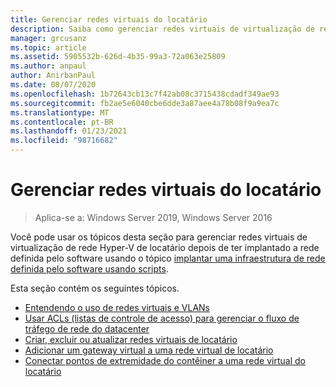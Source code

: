 ```yaml
---
title: Gerenciar redes virtuais do locatário
description: Saiba como gerenciar redes virtuais de virtualização de rede Hyper-V de locatário depois de implantar a rede definida pelo software.
manager: grcusanz
ms.topic: article
ms.assetid: 5905532b-626d-4b35-99a3-72a063e25809
ms.author: anpaul
author: AnirbanPaul
ms.date: 08/07/2020
ms.openlocfilehash: 1b72643cb13c7f42ab08c3715438cdadf349ae93
ms.sourcegitcommit: fb2ae5e6040cbe6dde3a87aee4a78b08f9a9ea7c
ms.translationtype: MT
ms.contentlocale: pt-BR
ms.lasthandoff: 01/23/2021
ms.locfileid: "98716682"
---
```

# <a name="manage-tenant-virtual-networks"></a>Gerenciar redes virtuais do locatário

>Aplica-se a: Windows Server 2019, Windows Server 2016

Você pode usar os tópicos desta seção para gerenciar redes virtuais de virtualização de rede Hyper-V de locatário depois de ter implantado a rede definida pelo software usando o tópico [implantar uma infraestrutura de rede definida pelo software usando scripts](../../sdn/deploy/Deploy-a-Software-Defined-Network-infrastructure-using-scripts.md).

Esta seção contém os seguintes tópicos.

- [Entendendo o uso de redes virtuais e VLANs](Understanding-Usage-of-Virtual-Networks-and-VLANs.md)
- [Usar ACLs (listas de controle de acesso) para gerenciar o fluxo de tráfego de rede do datacenter](use-acls-for-traffic-flow.md)
- [Criar, excluir ou atualizar redes virtuais de locatário](Create,-Delete,-or-Update-Tenant-Virtual-Networks.md)
- [Adicionar um gateway virtual a uma rede virtual de locatário](Add-a-Virtual-Gateway-to-a-Tenant-Virtual-Network.md)
- [Conectar pontos de extremidade do contêiner a uma rede virtual do locatário](Connect-container-endpoints-to-a-Tenant-Virtual-Network.md)


